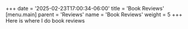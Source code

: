 +++
date = '2025-02-23T17:00:34-06:00'
title = 'Book Reviews'
[menu.main]
parent = 'Reviews'
name = 'Book Reviews'
weight = 5
+++
Here is where I do book reviews
